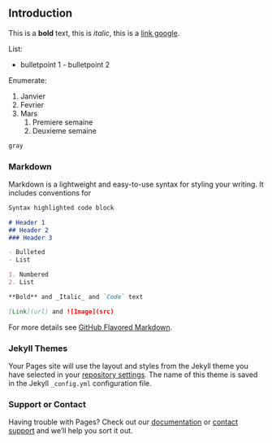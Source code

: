 ## Introduction

This is a **bold** text, this is *italic*, this is a [link google](https://www.google.com/).

List:
* bulletpoint 1
      - bulletpoint 2

Enumerate:
1. Janvier
1. Fevrier
1. Mars
   1. Premiere semaine
   1. Deuxieme semaine

```markdown
gray
```


### Markdown

Markdown is a lightweight and easy-to-use syntax for styling your writing. It includes conventions for

 ```markdown
Syntax highlighted code block

# Header 1
## Header 2
### Header 3

- Bulleted
- List

1. Numbered
2. List

**Bold** and _Italic_ and `Code` text

[Link](url) and ![Image](src)
```

For more details see [GitHub Flavored Markdown](https://guides.github.com/features/mastering-markdown/).

### Jekyll Themes

Your Pages site will use the layout and styles from the Jekyll theme you have selected in your [repository settings](https://github.com/Mitsuko-yo/Mitsuko-yo.github.io/settings). The name of this theme is saved in the Jekyll `_config.yml` configuration file.

### Support or Contact

Having trouble with Pages? Check out our [documentation](https://help.github.com/categories/github-pages-basics/) or [contact support](https://github.com/contact) and we’ll help you sort it out.
